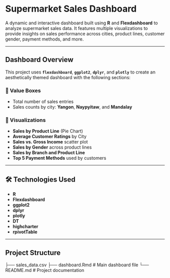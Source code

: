 # Supermarket Sales Dashboard

A dynamic and interactive dashboard built using **R** and **Flexdashboard** to analyze supermarket sales data. It features multiple visualizations to provide insights on sales performance across cities, product lines, customer gender, payment methods, and more.

---

## Dashboard Overview

This project uses **`flexdashboard`**, **`ggplot2`**, **`dplyr`**, and **`plotly`** to create an aesthetically themed dashboard with the following sections:

### 🔹 Value Boxes
- Total number of sales entries
- Sales counts by city: **Yangon**, **Naypyitaw**, and **Mandalay**

### 🔹 Visualizations
- **Sales by Product Line** (Pie Chart)
- **Average Customer Ratings** by City
- **Sales vs. Gross Income** scatter plot
- **Sales by Gender** across product lines
- **Sales by Branch and Product Line**
- **Top 5 Payment Methods** used by customers

---

## 🛠 Technologies Used

- **R**
- **Flexdashboard**
- **ggplot2**
- **dplyr**
- **plotly**
- **DT**
- **highcharter**
- **rpivotTable**

---

## Project Structure

├── sales_data.csv
├── dashboard.Rmd # Main dashboard file
└── README.md # Project documentation

